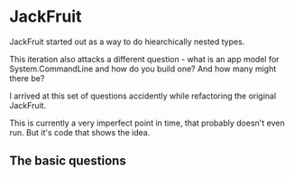 ﻿# JackFruit

JackFruit started out as a way to do hiearchically nested types. 

This iteration also attacks a different question - what is an app model for System.CommandLine and how do you build one? And how many might there be? 

I arrived at this set of questions accidently while refactoring the original JackFruit. 

This is currently a very imperfect point in time, that probably doesn't even run. But it's code that shows the idea.

## The basic questions

